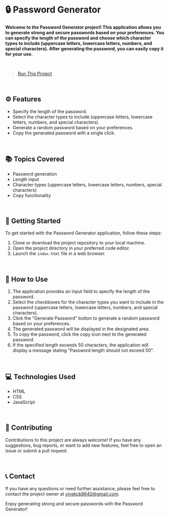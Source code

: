# 🔒 Password Generator

**Welcome to the Password Generator project! This application allows you to generate strong and secure passwords based on your preferences. You can specify the length of the password and choose which character types to include (uppercase letters, lowercase letters, numbers, and special characters). After generating the password, you can easily copy it for your use.**

<br>

> [Run This Project](https://vivek-chhabra.github.io/Password-Generator/)

<br>

## ⚙️ Features

- Specify the length of the password.
- Select the character types to include (uppercase letters, lowercase letters, numbers, and special characters).
- Generate a random password based on your preferences.
- Copy the generated password with a single click.

<br>

## 📚 Topics Covered

- Password generation
- Length input
- Character types (uppercase letters, lowercase letters, numbers, special characters)
- Copy functionality

<br>

## 🚀 Getting Started

To get started with the Password Generator application, follow these steps:

1. Clone or download the project repository to your local machine.
2. Open the project directory in your preferred code editor.
3. Launch the `index.html` file in a web browser.

<br>

## 🎯 How to Use

1. The application provides an input field to specify the length of the password.
2. Select the checkboxes for the character types you want to include in the password (uppercase letters, lowercase letters, numbers, and special characters).
3. Click the "Generate Password" button to generate a random password based on your preferences.
4. The generated password will be displayed in the designated area.
5. To copy the password, click the copy icon next to the generated password.
6. If the specified length exceeds 50 characters, the application will display a message stating "Password length should not exceed 50".

<br>

## 💻 Technologies Used

- HTML
- CSS
- JavaScript

<br>

## 🤝 Contributing

Contributions to this project are always welcome! If you have any suggestions, bug reports, or want to add new features, feel free to open an issue or submit a pull request.

<br>

## 📞 Contact

If you have any questions or need further assistance, please feel free to contact the project owner at vivekcb8642@gmail.com.

Enjoy generating strong and secure passwords with the Password Generator!
